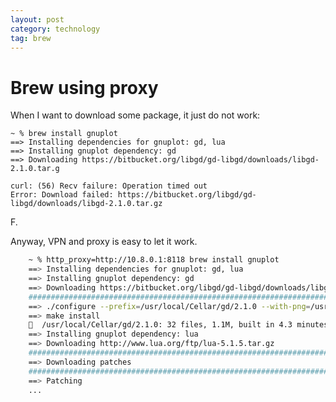 ```yaml
---
layout: post
category: technology
tag: brew
---
```


# Brew using proxy

When I want to download some package, it just do not work:

    ~ % brew install gnuplot
    ==> Installing dependencies for gnuplot: gd, lua
    ==> Installing gnuplot dependency: gd
    ==> Downloading https://bitbucket.org/libgd/gd-libgd/downloads/libgd-2.1.0.tar.g

    curl: (56) Recv failure: Operation timed out
    Error: Download failed: https://bitbucket.org/libgd/gd-libgd/downloads/libgd-2.1.0.tar.gz

F.

Anyway, VPN and proxy is easy to let it work.

```bash
    ~ % http_proxy=http://10.8.0.1:8118 brew install gnuplot
    ==> Installing dependencies for gnuplot: gd, lua
    ==> Installing gnuplot dependency: gd
    ==> Downloading https://bitbucket.org/libgd/gd-libgd/downloads/libgd-2.1.0.tar.g
    ######################################################################## 100.0%
    ==> ./configure --prefix=/usr/local/Cellar/gd/2.1.0 --with-png=/usr/local/opt/li
    ==> make install
    🍺  /usr/local/Cellar/gd/2.1.0: 32 files, 1.1M, built in 4.3 minutes
    ==> Installing gnuplot dependency: lua
    ==> Downloading http://www.lua.org/ftp/lua-5.1.5.tar.gz
    ######################################################################## 100.0%
    ==> Downloading patches
    ######################################################################## 100.0%
    ==> Patching
    ...
```
